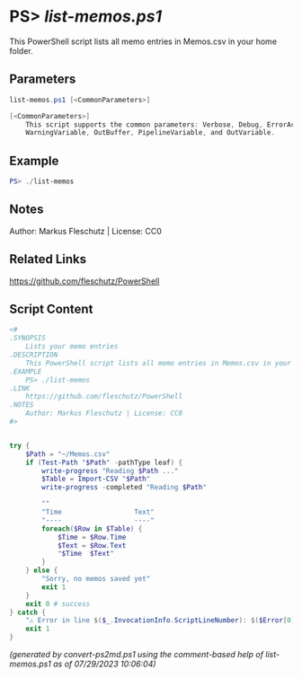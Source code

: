 PS> *list-memos.ps1*
====================

This PowerShell script lists all memo entries in Memos.csv in your home folder.

Parameters
----------
```powershell
list-memos.ps1 [<CommonParameters>]

[<CommonParameters>]
    This script supports the common parameters: Verbose, Debug, ErrorAction, ErrorVariable, WarningAction, 
    WarningVariable, OutBuffer, PipelineVariable, and OutVariable.
```

Example
-------
```powershell
PS> ./list-memos

```

Notes
-----
Author: Markus Fleschutz | License: CC0

Related Links
-------------
https://github.com/fleschutz/PowerShell

Script Content
--------------
```powershell
<#
.SYNOPSIS
	Lists your memo entries
.DESCRIPTION
	This PowerShell script lists all memo entries in Memos.csv in your home folder.
.EXAMPLE
	PS> ./list-memos
.LINK
	https://github.com/fleschutz/PowerShell
.NOTES
	Author: Markus Fleschutz | License: CC0
#>


try {
	$Path = "~/Memos.csv"
	if (Test-Path "$Path" -pathType leaf) {
		write-progress "Reading $Path ..."
		$Table = Import-CSV "$Path"
		write-progress -completed "Reading $Path"

		""
		"Time                  Text"
		"----                  ----"
		foreach($Row in $Table) {
			$Time = $Row.Time
			$Text = $Row.Text
			"$Time  $Text"
		}
	} else {
		"Sorry, no memos saved yet"
		exit 1
	}
	exit 0 # success
} catch {
	"⚠️ Error in line $($_.InvocationInfo.ScriptLineNumber): $($Error[0])"
	exit 1
}
```

*(generated by convert-ps2md.ps1 using the comment-based help of list-memos.ps1 as of 07/29/2023 10:06:04)*

